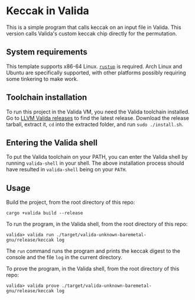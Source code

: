 # Keccak in Valida

This is a simple program that calls keccak on an input file in Valida. This version calls Valida's custom keccak chip directly for the permutation.

## System requirements

This template supports x86-64 Linux. [`rustup`](https://www.rust-lang.org/tools/install) is required. Arch Linux and Ubuntu are specifically supported, with other platforms possibly requiring some tinkering to make work.

## Toolchain installation

To run this project in the Valida VM, you need the Valida toolchain installed. Go to [LLVM Valida releases](https://github.com/lita-xyz/llvm-valida-releases/releases) to find the latest release. Download the release tarball, extract it, `cd` into the extracted folder, and run `sudo ./install.sh`.

## Entering the Valida shell

To put the Valida toolchain on your PATH, you can enter the Valida shell by running `valida-shell` in your shell. The above installation process should have resulted in `valida-shell` being on your `PATH`.

## Usage

Build the project, from the root directory of this repo:

```
cargo +valida build --release
```

To run the program, in the Valida shell, from the root directory of this repo:

```
valida> valida run ./target/valida-unknown-baremetal-gnu/release/keccak log
```

The `run` command runs the program and prints the keccak digest to the console and the file `log` in the current directory.

To prove the program, in the Valida shell, from the root directory of this repo:

```
valida> valida prove ./target/valida-unknown-baremetal-gnu/release/keccak log
```